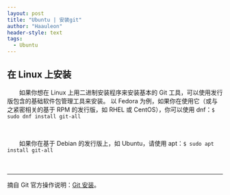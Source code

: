 ```yaml
---
layout: post
title: "Ubuntu | 安装git"
author: "Haauleon"
header-style: text
tags:
  - Ubuntu
---
```



## 在 Linux 上安装
&emsp;&emsp;如果你想在 Linux 上用二进制安装程序来安装基本的 Git 工具，可以使用发行版包含的基础软件包管理工具来安装。 以 Fedora 为例，如果你在使用它（或与之紧密相关的基于 RPM 的发行版，如 RHEL 或 CentOS），你可以使用 dnf：`$ sudo dnf install git-all`         

<br>

&emsp;&emsp;如果你在基于 Debian 的发行版上，如 Ubuntu，请使用 apt：`$ sudo apt install git-all`           
<br><br>     

---
摘自 Git 官方操作说明：[Git 安装](https://git-scm.com/book/zh/v2/%E8%B5%B7%E6%AD%A5-%E5%AE%89%E8%A3%85-Git)。